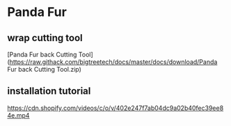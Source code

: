 # Panda Fur

## wrap cutting tool

[Panda Fur back Cutting Tool](https://raw.githack.com/bigtreetech/docs/master/docs/download/Panda Fur back Cutting Tool.zip)

## installation tutorial

https://cdn.shopify.com/videos/c/o/v/402e247f7ab04dc9a02b40fec39ee84e.mp4
